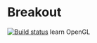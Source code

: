 # Breakout
[![Build status](https://dev.azure.com/2117810663/HelloWorld/_apis/build/status/HelloWorld-CI)](https://dev.azure.com/2117810663/HelloWorld/_build/latest?definitionId=-1)
learn OpenGL
